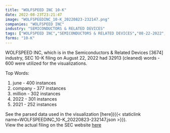```yaml
---
title: "WOLFSPEED INC 10-K"
date: 2022-08-23T23:21:47
image: "WOLFSPEEDINC_10-K_20220823-232147.png"
companies: "WOLFSPEED INC"
industry: "SEMICONDUCTORS & RELATED DEVICES"
tags: ["WOLFSPEED INC","SEMICONDUCTORS & RELATED DEVICES","08-22-2022","10-K"]
forms: "10-K"
---
```

WOLFSPEED INC, which is in the Semiconductors & Related Devices [3674] industry, SEC 10-K filing on August 22, 2022 had 32913 (cleaned) words - 600 were utilized for the visualizations.

Top Words:
1. june - 400 instances
2. company - 377 instances
3. million - 302 instances
4. 2022 - 301 instances
5. 2021 - 252 instances


See the parsed data used in the visualization [here]({{< staticlink name=WOLFSPEEDINC_10-K_20220823-232147.json >}}).  
View the actual filing on the SEC website [here](https://www.sec.gov/Archives/edgar/data/895419/0000895419-22-000055.txt)
